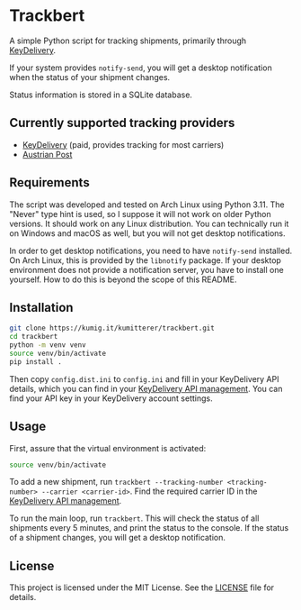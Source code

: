# Trackbert

A simple Python script for tracking shipments, primarily through [KeyDelivery](https://kd100.com).

If your system provides `notify-send`, you will get a desktop notification when the status of your shipment changes.

Status information is stored in a SQLite database.

## Currently supported tracking providers

- [KeyDelivery](https://kd100.com) (paid, provides tracking for most carriers)
- [Austrian Post](https://www.post.at)

## Requirements

The script was developed and tested on Arch Linux using Python 3.11. The "Never" type hint is used, so I suppose it will not work on older Python versions. It should work on any Linux distribution. You can technically run it on Windows and macOS as well, but you will not get desktop notifications.

In order to get desktop notifications, you need to have `notify-send` installed. On Arch Linux, this is provided by the `libnotify` package. If your desktop environment does not provide a notification server, you have to install one yourself. How to do this is beyond the scope of this README.

## Installation

```bash
git clone https://kumig.it/kumitterer/trackbert.git
cd trackbert
python -m venv venv
source venv/bin/activate
pip install .
```

Then copy `config.dist.ini` to `config.ini` and fill in your KeyDelivery API details, which you can find in your [KeyDelivery API management](https://app.kd100.com/api-management). You can find your API key in your KeyDelivery account settings.

## Usage

First, assure that the virtual environment is activated:

```bash
source venv/bin/activate
```

To add a new shipment, run `trackbert --tracking-number <tracking-number> --carrier <carrier-id>`. Find the required carrier ID in the [KeyDelivery API management](https://app.kd100.com/api-management).

To run the main loop, run `trackbert`. This will check the status of all shipments every 5 minutes, and print the status to the console. If the status of a shipment changes, you will get a desktop notification.

## License

This project is licensed under the MIT License. See the [LICENSE](LICENSE) file for details.
